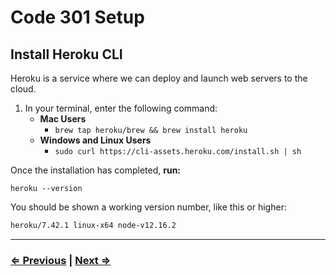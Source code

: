 # Code 301 Setup

## Install Heroku CLI

Heroku is a service where we can deploy and launch web servers to the cloud.

1. In your terminal, enter the following command:
   - **Mac Users**
     - `brew tap heroku/brew && brew install heroku`
   - **Windows and Linux Users**
     - `sudo curl https://cli-assets.heroku.com/install.sh | sh`

Once the installation has completed, **run:**

 `heroku --version`

You should be shown a working version number, like this or higher:

```bash
heroku/7.42.1 linux-x64 node-v12.16.2
```

---

### [⇐ Previous](./README.md) | [Next ⇒](./2-postgres.md)
